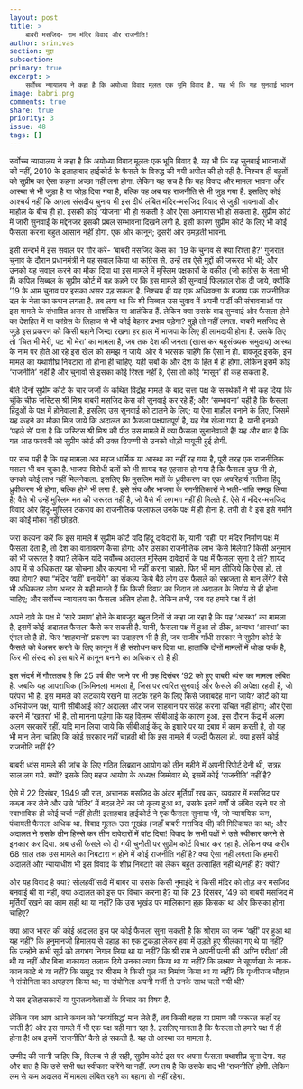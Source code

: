 ```yaml
---
layout: post
title: >
    बाबरी मसजिद- राम मंदिर विवाद और राजनीति!
author: srinivas
section: मुद्दा
subsection:
primary: true
excerpt: >
    सर्वोच्च न्यायालय ने कहा है कि अयोध्या विवाद मूलतः एक भूमि विवाद है. यह भी कि यह सुनवाई भावनाओं की नहीं, 2010 के इलाहाबाद हाईकोर्ट के फैसले के विरुद्ध की गयी अपील की हो रही है. निश्चय ही बहुतों को सुप्रीम का ऐसा कहना अच्छा नहीं लगा होगा. लेकिन यह सच है कि यह विवाद और मामला भावना और आस्था से भी जुड़ा है या जोड़ दिया गया है, बल्कि यह अब यह राजनीति से भी जुड़ गया है.
image: babri.png
comments: true
share: true
priority: 3
issue: 48
tags: []
---
```


सर्वोच्च न्यायालय ने कहा है कि अयोध्या विवाद मूलतः एक भूमि विवाद है. यह भी कि यह सुनवाई भावनाओं की नहीं, 2010 के इलाहाबाद हाईकोर्ट के फैसले के विरुद्ध की गयी अपील की हो रही है. निश्चय ही बहुतों को सुप्रीम का ऐसा कहना अच्छा नहीं लगा होगा. लेकिन यह सच है कि यह विवाद और मामला भावना और आस्था से भी जुड़ा है या जोड़ दिया गया है, बल्कि यह अब यह राजनीति से भी जुड़ गया है. इसलिए कोई आश्चर्य नहीं कि अगला संसदीय चुनाव भी इस दीर्घ लंबित मंदिर-मसजिद विवाद से जुडी भावनाओं और माहौल के बीच ही हो. इसकी कोई ‘योजना’ भी हो सकती है और ऐसा अनायास भी हो सकता है. सुप्रीम कोर्ट में जारी सुनवाई के मद्देनजर इसकी प्रबल सम्भावना दिखने लगी है. इसी कारण सुप्रीम कोर्ट के लिए भी कोई फैसला करना बहुत आसान नहीं होगा. एक ओर कानून; दूसरी ओर उमड़ती भावना.

इसी सन्दर्भ में इस सवाल पर गौर करें- ‘बाबरी मसजिद केस का ’19 के चुनाव से क्या रिश्ता है?’ गुजरात चुनाव के दौरान प्रधानमंत्री ने यह सवाल किया था कांग्रेस से. उन्हें तब ऐसे मुद्दों की जरूरत भी थी; और उनको यह सवाल करने का मौका दिया था इस मामले में मुस्लिम पक्षकारों के वकील (जो कांग्रेस के नेता भी हैं) कपिल सिब्बल के सुप्रीम कोर्ट में यह कहने पर कि इस मामले की सुनवाई फिलहाल रोक दी जाये, क्योंकि ’19 के आम चुनाव पर इसका असर पड़ सकता है. निश्चय ही यह एक अधिवक्ता के बजाय एक राजनीतिक दल के  नेता का कथन लगता है. तब लगा था कि श्री सिब्बल उस चुवाव में अपनी पार्टी की संभावनाओं पर इस मामले के संभावित असर से आशंकित या आतंकित हैं. लेकिन क्या उसके बाद सुनवाई और फैसला होने का देशहित में या कांग्रेस के लिहाज से भी कोई बेहतर प्रभाव पड़ेगा? मुझे तो नहीं लगता. बाबरी मसजिद से जुड़े इस प्रकरण को किसी बहाने जिन्दा रखना हर हाल में भाजपा के लिए ही लाभदायी होना है. उसके लिए तो ‘चित भी मेरी, पट भी मेरा’ का मामला है, जब तक देश की जनता (खास कर बहुसंख्यक समुदाय) आस्था के नाम पर होते आ रहे इस खेल को समझ न जाये. और ये भरसक चाहेंगे कि ऐसा न हो. बावजूद इसके, इस मामले का यथाशीघ्र निबटारा तो होना ही चाहिए. यही सबों के और देश के हित में ही होगा. लेकिन इसमें कोई ‘राजनीति’ नहीं है और चुनावों से इसका कोई रिश्ता नहीं है, ऐसा तो कोई ‘मासूम’ ही कह सकता है.

बीते दिनों सुप्रीम कोर्ट के चार जजों के कथित विद्रोह मामले के बाद सत्ता पक्ष के समर्थकों ने भी कह दिया  कि चूंकि चीफ जस्टिस श्री मिश्र बाबरी मसजिद केस की सुनवाई कर रहे हैं; और ‘सम्भावना’ यही है कि फैसला हिंदुओं के पक्ष में होनेवाला है, इसलिए उस सुनवाई को टालने के लिए; या ऐसा माहौल बनाने के लिए, जिसमें यह कहने का मौका मिल जाये कि अदालत का फैसला पक्षपातपूर्ण है, यह गेम खेला गया है.  यानी इनको ‘पहले से’ पता है कि जस्टिस श्री मिश्र की पीठ उस मामले में क्या फैसला सुनानेवाली है!  यह और बात है कि गत आठ फरवरी को सुप्रीम कोर्ट की उक्त टिपण्णी से उनको थोड़ी मायूसी हुई होगी.

पर सच यही है कि यह मामला अब महज धार्मिक या आस्था का नहीं रह गया है, पूरी तरह एक राजनीतिक मसला भी बन चुका है. भाजपा विरोधी दलों को भी शायद यह एहसास हो गया है कि फैसला कुछ भी हो, उनको कोई लाभ नहीं मिलनेवाला. इसलिए कि मुसलिम मतों के ध्रुवीकरण का एक अपरिहार्य नतीजा हिंदू ध्रुवीकरण भी होगा, बल्कि होने भी लगा है. इसे संघ और भाजपा के रणनीतिकारों ने भली-भांति समझ लिया है; वैसे भी उन्हें मुस्लिम मत की जरूरत नहीं है, जो वैसे भी लगभग नहीं ही मिलते हैं.  ऐसे में मंदिर-मसजिद विवाद और हिंदू-मुस्लिम टकराव का राजनीतिक फलाफल उनके पक्ष में ही होना है. तभी तो वे इसे इसे गर्माने का कोई मौका नहीं छोड़ते.

जरा कल्पना करें कि इस मामले में सुप्रीम कोर्ट यदि हिंदू दावेदारों के, यानी ‘वहीं’ पर मंदिर निर्माण पक्ष में फैसला देता है, तो देश का वातावरण कैसा होगा: और उसका राजनीतिक लाभ किसे मिलेगा? किसी अनुमान की भी जरूरत है क्या? लेकिन यदि सर्वोच्च अदालत मुस्लिम दावेदारों के पक्ष में फैसला सुना दे तो? शायद आप में से अधिकतर यह सोचना और कल्पना भी नहीं करना चाहते. फिर भी मान लीजिये कि ऐसा हो. तो क्या होगा? क्या “मंदिर ‘वहीं’ बनायेंगे” का संकल्प किये बैठे लोग उस फैसले को सहजता से मान लेंगे? वैसे भी अधिकतर लोग अन्दर से यही मानते हैं कि किसी विवाद का निदान तो अदालत के निर्णय से ही होना चाहिए; और सर्वोच्च न्यायलय का फैसला अंतिम होता है. लेकिन तभी, जब वह हमारे पक्ष में हो!

अपने दावे के पक्ष में ‘सारे प्रमाण’ होने के बावजूद बहुत दिनों से कहा जा रहा है कि यह ‘आस्था’ का मामला है, इसमें कोई अदालत फैसला कैसे कर सकती है. यानी, फैसला पक्ष में हुआ तो ठीक, अन्यथा ‘आस्था’ का एंगल तो है ही. फिर ‘शाहबानो’ प्रकरण का उदाहरण भी है ही, जब राजीब गाँधी सरकार ने सुप्रीम कोर्ट के फैसले को बेअसर करने के लिए कानून में ही संशोधन कर दिया था. हालांकि दोनों मामलों में थोडा फर्क है, फिर भी संसद को इस बारे में कानून बनाने का अधिकार तो है ही.

इस संदर्भ में गौरतलब है कि 25 वर्ष बीत जाने पर भी छह दिसंबर ’92 को हुए बाबरी ध्वंस का मामला लंबित है. जबकि यह आपराधिक (क्रिमिनल) मामला है, जिस पर त्वरित सुनवाई और फैसले की अपेक्षा रहती है, जो परंपरा भी है. इस मामले को लटकाये रखने या लटके रहने के लिए किसे जवाबदेह माना जाये? कोर्ट को या अभियोजन पक्ष, यानी सीबीआई को? अदालत और जज साहबान पर संदेह करना उचित नहीं होगा; और ऐसा करने में ‘खतरा’ भी है. तो मानना पड़ेगा कि यह विलम्ब सीबीआई के कारण हुआ. इस दौरान केंद्र में अलग अलग सरकारें रहीं. यदि मान लिया जाये कि सीबीआई केंद्र के इशारे पर या दबाव में काम करती है, तो यह भी मान लेना चाहिए कि कोई सरकार नहीं चाहती थी कि इस मामले में जल्दी फैसला हो. क्या इसमें कोई राजनीति नहीं है?

बाबरी ध्वंस मामले की जांच के लिए गठित लिब्रहान आयोग को तीन महीने में अपनी रिपोर्ट देनी थी, सत्रह साल लग गये. क्यों? इसके लिए महज आयोग के अध्यक्ष जिम्मेवार थे, इसमें कोई ‘राजनीति’ नहीं है?

ऐसे में 22 दिसंबर, 1949 की रात, अचानक मसजिद के अंदर मूर्तियाँ रख कर, व्यवहार में मसजिद पर कब्ज़ा कर लेने और उसे ‘मंदिर’ में बदल देने का जो कृत्य हुआ था, उसके इतने वर्षों से लंबित रहने पर तो स्वाभाविक ही कोई चर्चा नहीं होती! इलाहबाद हाईकोर्ट ने एक फैसला सुनाया भी, जो न्याययिक कम, पंचायती फैसला अधिक था. विवाद मूलतः उस भूखंड (जहाँ बाबरी मसजिद थी) की मिल्कियत का था; और अदालत ने उसके  तीन हिस्से कर तीन दावेदारों में बांट दिया! विवाद के सभी पक्षों ने उसे स्वीकार करने से इनकार कर दिया. अब उसी फैसले को दी गयी चुनौती पर सुप्रीम कोर्ट विचार कर रहा है. लेकिन क्या करीब 68 साल तक उस मामले का निबटारा न होने में कोई राजनीति नहीं है? क्या ऐसा नहीं लगता कि हमारी अदालतें और न्यायाधीश भी इस विवाद के शीघ्र निबटारे को लेकर बहुत उत्साहित नहीं थे/नहीं हैं? क्यों?

और यह विवाद है क्या? सोलहवीं सदी में बाबर या उसके किसी नुमाइंदे ने किसी मंदिर को तोड़ कर मसजिद बनवाई थी या नहीं, क्या अदालत को इस पर विचार करना है? या कि 23 दिसंबर, ’49 को बाबरी मसजिद में मूर्तियाँ रखने का काम सही था या नहीं? कि उस भूखंड पर मालिकाना हक़ किसका था और किसका होना चाहिए?

क्या आज भारत की कोई अदालत इस पर कोई फैसला सुना सकती है कि श्रीराम का जन्म ‘वहीं’ पर हुआ था यह नहीं? कि हनुमानजी हिमालय से पहाड़ का एक टुकड़ा लेकर हवा में उड़ते हुए श्रीलंका गए थे या नहीं? कि उन्होंने कभी सूर्य को लगभग निगल लिया था या नहीं? कि श्री राम ने अपनी पत्नी की ‘अग्नि परीक्षा’ ली थी या नहीं और बिना बाकायदा तलाक दिये  उनका त्याग किया था या नहीं? कि लक्ष्मण ने सूपर्णखा के नाक-कान काटे थे या नहीं? कि समुद्र पर श्रीराम ने किसी पुल का निर्माण किया था या नहीं? कि पृथ्वीराज चौहान ने संयोगिता का अपहरण किया था; या संयोगिता अपनी मर्जी से उनके साथ चली गयी थी?

ये सब इतिहासकारों या पुरातत्ववेत्ताओं के विचार का विषय है.

लेकिन जब आप अपने कथन को ‘स्वयंसिद्ध’ मान लेते हैं, तब किसी बहस या प्रमाण की जरूरत कहाँ रह जाती है? और इस मामले में भी एक पक्ष यही मान रहा है. इसलिए मानता है कि फैसला तो हमारे पक्ष में ही होना है! अब इसमें ‘राजनीति’ कैसे हो सकती है. यह तो आस्था का मामला है.

उम्मीद की जानी चाहिए कि, विलम्ब से ही सही, सुप्रीम कोर्ट इस पर अपना फैसला यथाशीघ्र सुना देगा. यह और बात है कि उसे सभी पक्ष स्वीकार करेंगे या नहीं. ल्घ्ग तय है कि उसके बाद भी ‘राजनीति’ होगी. लेकिन लम से कम अदालत में मामला लंबित रहने का बहाना तो नहीं रहेगा.